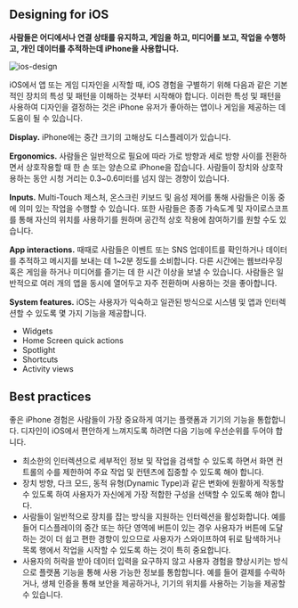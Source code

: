 ## Designing for iOS

**사람들은 어디에서나 연결 상태를 유지하고, 게임을 하고, 미디어를 보고, 작업을 수행하고, 개인 데이터를 추적하는데 iPhone을 사용합니다.**

![ios-design](https://developer.apple.com/design/human-interface-guidelines/images/intro/platforms/platform-iOS-intro-dark_2x.png)

iOS에서 앱 또는 게임 디자인을 시작할 때, iOS 경험을 구별하기 위해 다음과 같은 기본적인 장치의 특성 및 패턴을 이해하는 것부터 시작해야 합니다.
이러한 특성 및 패턴을 사용하여 디자인을 결정하는 것은 iPhone 유저가 좋아하는 앱이나 게임을 제공하는 데 도움이 될 수 있습니다.

**Display.**
iPhone에는 중간 크기의 고해상도 디스플레이가 있습니다.

**Ergonomics.**
사람들은 일반적으로 필요에 따라 가로 방향과 세로 방향 사이를 전환하면서 상호작용할 때 한 손 또는 양손으로 iPhone을 잡습니다.
사람들이 장치와 상호작용하는 동안 시청 거리는 0.3~0.6미터를 넘지 않는 경향이 있습니다.

**Inputs.**
Multi-Touch 제스처, 온스크린 키보드 및 음성 제어를 통해 사람들은 이동 중에 의미 있는 작업을 수행할 수 있습니다.
또한 사람들은 종종 가속도계 및 자이로스코프를 통해 자신의 위치를 사용하기를 원하며 공간적 상호 작용에 참여하기를 원할 수도 있습니다.

**App interactions.**
때때로 사람들은 이벤트 또는 SNS 업데이트를 확인하거나 데이터를 추적하고 메시지를 보내는 데 1~2분 정도를 소비합니다.
다른 시간에는 웹브라우징 혹은 게임을 하거나 미디어를 즐기는 데 한 시간 이상을 보낼 수 있습니다.
사람들은 일반적으로 여러 개의 앱을 동시에 열어두고 자주 전환하며 사용하는 것을 좋아합니다.

**System features.**
iOS는 사용자가 익숙하고 일관된 방식으로 시스템 및 앱과 인터렉션할 수 있도록 몇 가지 기능을 제공합니다.
- Widgets
- Home Screen quick actions
- Spotlight
- Shortcuts
- Activity views

## Best practices
좋은 iPhone 경험은 사람들이 가장 중요하게 여기는 플랫폼과 기기의 기능을 통합합니다.
디자인이 iOS에서 편안하게 느껴지도록 하려면 다음 기능에 우선순위를 두어야 합니다.
- 최소한의 인터렉션으로 세부적인 정보 및 작업을 검색할 수 있도록 하면서 화면 컨트롤의 수를 제한하여
주요 작업 및 컨텐츠에 집중할 수 있도록 해야 합니다.
- 장치 방향, 다크 모드, 동적 유형(Dynamic Type)과 같은 변화에 원활하게 작동할 수 있도록 하여
사용자가 자신에게 가장 적합한 구성을 선택할 수 있도록 해야 합니다.
- 사람들이 일반적으로 장치를 잡는 방식을 지원하는 인터렉션을 활성화합니다.
예를 들어 디스플레이의 중간 또는 하단 영역에 버튼이 있는 경우 사용자가 버튼에 도달하는 것이 더 쉽고 편한 경향이 있으므로
사용자가 스와이프하여 뒤로 탐색하거나 목록 행에서 작업을 시작할 수 있도록 하는 것이 특히 중요합니다.
- 사용자의 허락을 받아 데이터 입력을 요구하지 않고 사용자 경험을 향상시키는 방식으로 플랫폼 기능을 통해 사용 가능한 정보를 통합합니다.
예를 들어 결제를 수락하거나, 생체 인증을 통해 보안을 제공하거나, 기기의 위치를 사용하는 기능을 제공할 수 있습니다.